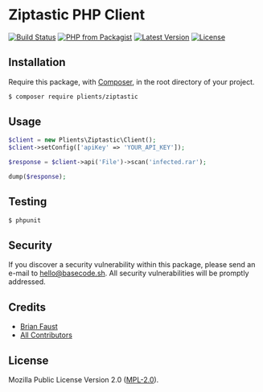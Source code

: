 # Ziptastic PHP Client

[![Build Status](https://img.shields.io/travis/plients/Ziptastic-PHP-Client/master.svg?style=flat-square)](https://travis-ci.org/plients/Ziptastic-PHP-Client)
[![PHP from Packagist](https://img.shields.io/packagist/php-v/plients/ziptastic.svg?style=flat-square)]()
[![Latest Version](https://img.shields.io/github/release/plients/Ziptastic-PHP-Client.svg?style=flat-square)](https://github.com/plients/Ziptastic-PHP-Client/releases)
[![License](https://img.shields.io/packagist/l/plients/Ziptastic-PHP-Client.svg?style=flat-square)](https://packagist.org/packages/plients/Ziptastic-PHP-Client)

## Installation

Require this package, with [Composer](https://getcomposer.org/), in the root directory of your project.

```bash
$ composer require plients/ziptastic
```

## Usage

```php
$client = new Plients\Ziptastic\Client();
$client->setConfig(['apiKey' => 'YOUR_API_KEY']);

$response = $client->api('File')->scan('infected.rar');

dump($response);
```

## Testing

``` bash
$ phpunit
```

## Security

If you discover a security vulnerability within this package, please send an e-mail to hello@basecode.sh. All security vulnerabilities will be promptly addressed.

## Credits

- [Brian Faust](https://github.com/faustbrian)
- [All Contributors](../../contributors)

## License

Mozilla Public License Version 2.0 ([MPL-2.0](./LICENSE)).
